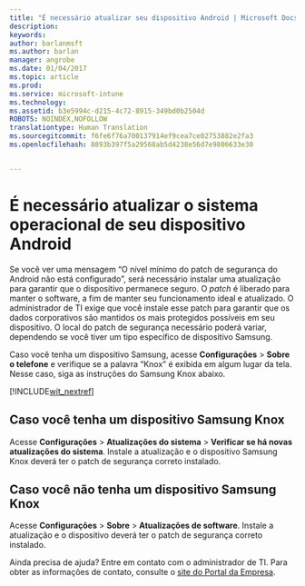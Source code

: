 ```yaml
---
title: "É necessário atualizar seu dispositivo Android | Microsoft Docs"
description: 
keywords: 
author: barlanmsft
ms.author: barlan
manager: angrobe
ms.date: 01/04/2017
ms.topic: article
ms.prod: 
ms.service: microsoft-intune
ms.technology: 
ms.assetid: b3e5994c-d215-4c72-8915-349bd0b2504d
ROBOTS: NOINDEX,NOFOLLOW
translationtype: Human Translation
ms.sourcegitcommit: f6fe6f76a700137914ef9cea7ce02753882e2fa3
ms.openlocfilehash: 8893b397f5a29568ab5d4238e56d7e9806633e30


---
```


# <a name="you-need-to-update-your-android-devices-operating-system"></a>É necessário atualizar o sistema operacional de seu dispositivo Android

Se você ver uma mensagem “O nível mínimo do patch de segurança do Android não está configurado”, será necessário instalar uma atualização para garantir que o dispositivo permanece seguro. O _patch_ é liberado para manter o software, a fim de manter seu funcionamento ideal e atualizado. O administrador de TI exige que você instale esse patch para garantir que os dados corporativos são mantidos os mais protegidos possíveis em seu dispositivo. O local do patch de segurança necessário poderá variar, dependendo se você tiver um tipo específico de dispositivo Samsung.

Caso você tenha um dispositivo Samsung, acesse **Configurações** > **Sobre o telefone** e verifique se a palavra “Knox” é exibida em algum lugar da tela. Nesse caso, siga as instruções do Samsung Knox abaixo.

[!INCLUDE[wit_nextref](../includes/end-user-os-update-guidance.md)]

## <a name="if-you-have-a-samsung-knox-device"></a>Caso você tenha um dispositivo Samsung Knox

Acesse **Configurações** > **Atualizações do sistema** > **Verificar se há novas atualizações do sistema**. Instale a atualização e o dispositivo Samsung Knox deverá ter o patch de segurança correto instalado.

## <a name="if-you-do-not-have-a-samsung-knox-device"></a>Caso você não tenha um dispositivo Samsung Knox

Acesse **Configurações** > **Sobre** > **Atualizações de software**. Instale a atualização e o dispositivo deverá ter o patch de segurança correto instalado. 

Ainda precisa de ajuda? Entre em contato com o administrador de TI. Para obter as informações de contato, consulte o [site do Portal da Empresa](http://portal.manage.microsoft.com).



<!--HONumber=Jan17_HO1-->


